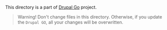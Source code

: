 This directory is a part of [Drupal Go](https://github.com/nortmas/drupal-go) project.
> Warning! Don't change files in this directory.
> Otherwise, if you update the `Drupal GO`, all your changes will be overwritten.
